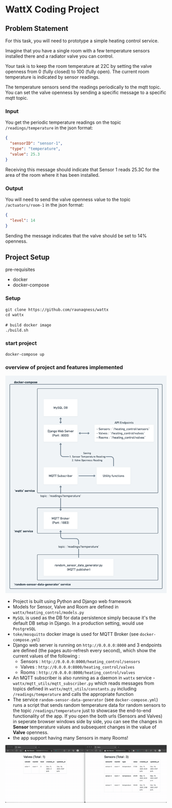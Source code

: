 # WattX Coding Project

## Problem Statement

For this task, you will need to prototype a simple heating control service.

Imagine that you have a single room with a few temperature sensors installed there and a radiator valve you can control.

Your task is to keep the room temperature at 22C by setting the valve openness from 0 (fully closed) to 100 (fully open). The current room temperature is indicated by sensor readings.

The temperature sensors send the readings periodically to the mqtt topic. You can set the valve openness by sending a specific message to a specific mqtt topic.


### Input

You get the periodic temperature readings on the topic `/readings/temperature` in the json format:


```json
{
  "sensorID": "sensor-1",
  "type": "temperature",
  "value": 25.3
}
```

Receiving this message should indicate that Sensor 1 reads 25.3C for the area of the room where it has been installed.


### Output

You will need to send the valve openness value to the topic `/actuators/room-1` in the json format:

```json
{
  "level": 14
}
```

Sending the message indicates that the valve should be set to 14% openness.

## Project Setup

pre-requisites
- docker
- docker-compose

### Setup 

```
git clone https://github.com/raunaqness/wattx
cd wattx

# build docker image
./build.sh
```

### start project

```
docker-compose up
```

### overview of project and features implemented

![High Level Design](high-level-design.png)

- Project is built using Python and Django web framework
- Models for Sensor, Valve and Room are defined in `wattx/heating_control/models.py`
- `MySQL` is used as the DB for data persistence simply because it's the default DB setup in Django. In a production setting, would use `PostgreSQL`
- `toke/mosquitto` docker image is used for MQTT Broker (see `docker-compose.yml`)
- Django web server is running on `http://0.0.0.0:8000` and 3 endpoints are defined (the pages auto-refresh every second), which show the current values of the following : 
    - Sensors : `http://0.0.0.0:8000/heating_control/sensors`
    - Valves : `http://0.0.0.0:8000/heating_control/valves`
    - Rooms : `http://0.0.0.0:8000/heating_control/valves`
- An MQTT subscriber is also running as a daemon in `wattx` service - `wattx/mqtt_utils/mqtt_subscriber.py` which reads messages from topics defined in `wattx/mqtt_utils/constants.py` including `/readings/temperature` and calls the appropriate function
- The service `random-sensor-data-generator` (see `docker-compose.yml`) runs a script that sends random temperature data for random sensors to the topic `/readings/temperature` just to showcase the end-to-end functionality of the app. If you open the both urls (Sensors and Valves) in seperate browser windows side by side, you can see the changes in **Sensor** temperature values and subsequent changes in the value of **Valve** openness.
- the app support having many Sensors in many Rooms! 

![demo gif](demo.gif)


